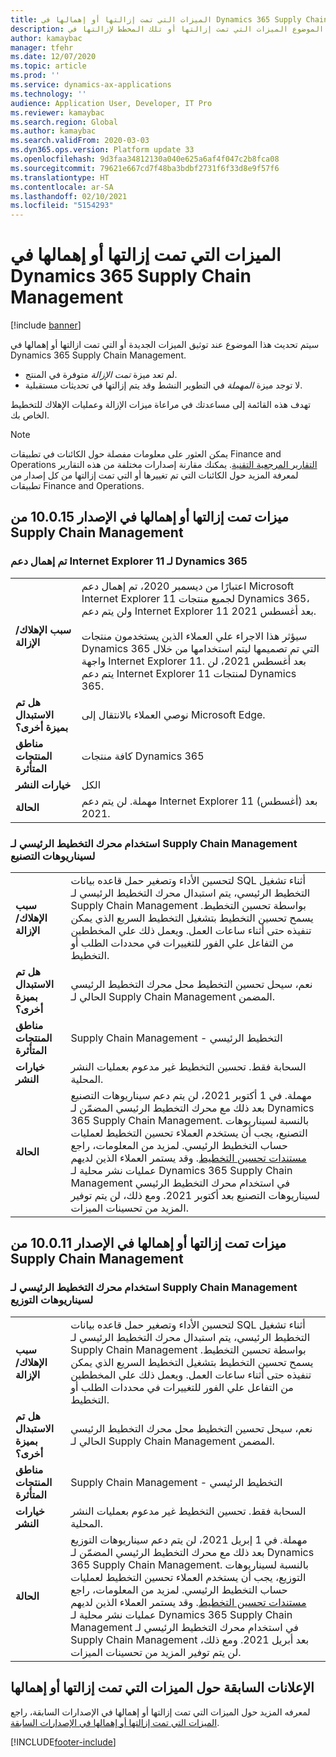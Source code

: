 ```yaml
---
title: الميزات التي تمت إزالتها أو إهمالها في Dynamics 365 Supply Chain Management
description: يصف هذا الموضوع الميزات التي تمت إزالتها أو تلك المخطط لإزالتها في Dynamics 365 Supply Chain Management.
author: kamaybac
manager: tfehr
ms.date: 12/07/2020
ms.topic: article
ms.prod: ''
ms.service: dynamics-ax-applications
ms.technology: ''
audience: Application User, Developer, IT Pro
ms.reviewer: kamaybac
ms.search.region: Global
ms.author: kamaybac
ms.search.validFrom: 2020-03-03
ms.dyn365.ops.version: Platform update 33
ms.openlocfilehash: 9d3faa34812130a040e625a6af4f047c2b8fca08
ms.sourcegitcommit: 79621e667cd7f48ba3bdbf2731f6f33d8e9f57f6
ms.translationtype: HT
ms.contentlocale: ar-SA
ms.lasthandoff: 02/10/2021
ms.locfileid: "5154293"
---
```

# <a name="removed-or-deprecated-features-in-dynamics-365-supply-chain-management"></a>الميزات التي تمت إزالتها أو إهمالها في Dynamics 365 Supply Chain Management

[!include [banner](../includes/banner.md)]

سيتم تحديث هذا الموضوع عند توثيق الميزات الجديدة أو التي تمت ازالتها أو إهمالها في Dynamics 365 Supply Chain Management.

- لم تعد ميزة *تمت الإزالة* متوفرة في المنتج.
- لا توجد ميزة *المهملة* في التطوير النشط وقد يتم إزالتها في تحديثات مستقبلية.

تهدف هذه القائمة إلى مساعدتك في مراعاة ميزات الإزالة وعمليات الإهلاك للتخطيط الخاص بك.

> [!NOTE]
> يمكن العثور على معلومات مفصلة حول الكائنات في تطبيقات Finance and Operations [التقارير المرجعية التقنية](https://docs.microsoft.com/dynamics/s-e/). يمكنك مقارنة إصدارات مختلفة من هذه التقارير لمعرفة المزيد حول الكائنات التي تم تغييرها أو التي تمت إزالتها من كل إصدار من تطبيقات Finance and Operations.

## <a name="features-removed-or-deprecated-in-the-supply-chain-management-10015-release"></a>ميزات تمت إزالتها أو إهمالها في الإصدار 10.0.15 من Supply Chain Management

### <a name="internet-explorer-11-support-for-dynamics-365-is-deprecated"></a>تم إهمال دعم Internet Explorer 11 لـ Dynamics 365

|   |  |
|------------|--------------------|
| **سبب الإهلاك/الإزالة** | اعتبارًا من ديسمبر 2020، تم إهمال دعم Microsoft Internet Explorer 11 لجميع منتجات Dynamics 365، ولن يتم دعم Internet Explorer 11 بعد أغسطس 2021.<br><br>سيؤثر هذا الاجراء علي العملاء الذين يستخدمون منتجات Dynamics 365 التي تم تصميمها ليتم استخدامها من خلال واجهة Internet Explorer 11. بعد أغسطس 2021، لن يتم دعم Internet Explorer 11 لمنتجات Dynamics 365. |
| **هل تم الاستبدال بميزة أخرى؟**   | نوصي العملاء بالانتقال إلى Microsoft Edge.|
| **مناطق المنتجات المتأثرة**         | كافة منتجات Dynamics 365 |
| **خيارات النشر**              | ‏‏الكل|
| **الحالة**                         | مهملة. لن يتم دعم Internet Explorer 11 بعد (أغسطس) 2021.|

### <a name="use-of-built-in-supply-chain-management-master-planning-engine-for-manufacturing-scenarios"></a>استخدام محرك التخطيط الرئيسي لـ Supply Chain Management لسيناريوهات التصنيع

|   |  |
|------------|--------------------|
| **سبب الإهلاك/الإزالة** | لتحسين الأداء وتصغير حمل قاعده بيانات SQL أثناء تشغيل التخطيط الرئيسي، يتم استبدال محرك التخطيط الرئيسي لـ Supply Chain Management بواسطة تحسين التخطيط. يسمح تحسين التخطيط بتشغيل التخطيط السريع الذي يمكن تنفيذه حتى أثناء ساعات العمل. ويعمل ذلك علي المخططين من التفاعل علي الفور للتغييرات في محددات الطلب أو التخطيط. |
| **هل تم الاستبدال بميزة أخرى؟**   | نعم، سيحل تحسين التخطيط محل محرك التخطيط الرئيسي الحالي لـ Supply Chain Management المضمن. |
| **مناطق المنتجات المتأثرة**         | Supply Chain Management - التخطيط الرئيسي |
| **خيارات النشر**              | السحابة فقط. تحسين التخطيط غير مدعوم بعمليات النشر المحلية. |
| **الحالة**                         | مهملة. في 1 أكتوبر 2021، لن يتم دعم سيناريوهات التصنيع بعد ذلك مع محرك التخطيط الرئيسي المضمّن لـ Dynamics 365 Supply Chain Management. بالنسبة لسيناريوهات التصنيع، يجب أن يستخدم العملاء تحسين التخطيط لعمليات حساب التخطيط الرئيسي. لمزيد من المعلومات، راجع [مستندات تحسين التخطيط](https://go.microsoft.com/fwlink/?linkid=2105830). وقد يستمر العملاء الذين لديهم عمليات نشر محلية لـ Dynamics 365 Supply Chain Management في استخدام محرك التخطيط الرئيسي لسيناريوهات التصنيع بعد أكتوبر 2021. ومع ذلك، لن يتم توفير المزيد من تحسينات الميزات. |

## <a name="features-removed-or-deprecated-in-the-supply-chain-management-10011-release"></a>ميزات تمت إزالتها أو إهمالها في الإصدار 10.0.11 من Supply Chain Management

### <a name="use-of-built-in-supply-chain-management-master-planning-engine-for-distribution-scenarios"></a>استخدام محرك التخطيط الرئيسي لـ Supply Chain Management لسيناريوهات التوزيع

|   |  |
|------------|--------------------|
| **سبب الإهلاك/الإزالة** | لتحسين الأداء وتصغير حمل قاعده بيانات SQL أثناء تشغيل التخطيط الرئيسي، يتم استبدال محرك التخطيط الرئيسي لـ Supply Chain Management بواسطة تحسين التخطيط. يسمح تحسين التخطيط بتشغيل التخطيط السريع الذي يمكن تنفيذه حتى أثناء ساعات العمل. ويعمل ذلك علي المخططين من التفاعل علي الفور للتغييرات في محددات الطلب أو التخطيط. |
| **هل تم الاستبدال بميزة أخرى؟**   | نعم، سيحل تحسين التخطيط محل محرك التخطيط الرئيسي الحالي لـ Supply Chain Management المضمن. |
| **مناطق المنتجات المتأثرة**         | Supply Chain Management - التخطيط الرئيسي |
| **خيارات النشر**              | السحابة فقط. تحسين التخطيط غير مدعوم بعمليات النشر المحلية. |
| **الحالة**                         | مهملة. في 1 إبريل 2021، لن يتم دعم سيناريوهات التوزيع بعد ذلك مع محرك التخطيط الرئيسي المضمّن لـ Dynamics 365 Supply Chain Management. بالنسبة لسيناريوهات التوزيع، يجب أن يستخدم العملاء تحسين التخطيط لعمليات حساب التخطيط الرئيسي. لمزيد من المعلومات، راجع [مستندات تحسين التخطيط](https://go.microsoft.com/fwlink/?linkid=2105830). وقد يستمر العملاء الذين لديهم عمليات نشر محلية لـ Dynamics 365 Supply Chain Management في استخدام محرك التخطيط الرئيسي لـ Supply Chain Management بعد أبريل 2021. ومع ذلك، لن يتم توفير المزيد من تحسينات الميزات. |

## <a name="previous-announcements-about-removed-or-deprecated-features"></a>الإعلانات السابقة حول الميزات التي تمت إزالتها أو إهمالها

لمعرفه المزيد حول الميزات التي تمت إزالتها أو إهمالها في الإصدارات السابقة، راجع [‏‫الميزات التي تمت إزالتها أو إهمالها في الإصدارات السابقة‬](../../fin-ops-core/dev-itpro/migration-upgrade/deprecated-features.md).


[!INCLUDE[footer-include](../../includes/footer-banner.md)]